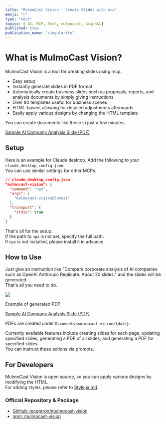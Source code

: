 ```yaml
---
title: "MulmoCast Vision - Create Slides with mcp"
emoji: "🤖"
type: "tech"
topics: [ AI, MCP, Tech, mulmocast, GraphAI]
published: true
publication_name: "singularity"
---
```


# What is MulmoCast Vision?

MulmoCast Vision is a tool for creating slides using mcp.

- Easy setup
- Instantly generate slides in PDF format
- Automatically create business slides such as proposals, reports, and analysis documents by simply giving instructions
- Over 80 templates useful for business scenes
- HTML-based, allowing for detailed adjustments afterwards
- Easily apply various designs by changing the HTML template

You can create documents like these in just a few minutes.

[Sample AI Company Analysis Slide (PDF)](https://github.com/isamu/slide_example/blob/master/pdf/AI_Companies_Corporate_Analysis_2025.pdf)

## Setup

Here is an example for Claude desktop. Add the following to your `claude_desktop_config.json`.  
You can use similar settings for other MCPs.

```json
// claude_desktop_config.json
"mulmocast-vision": {
  "command": "npx",
  "args": [
    "mulmocast-vision@latest"
  ],
  "transport": {
    "stdio": true
  }
}
```

That's all for the setup.  
If the path to `npx` is not set, specify the full path.  
If `npx` is not installed, please install it in advance.

## How to Use

Just give an instruction like "Compare corporate analysis of AI companies such as OpenAi Anthropic Replicate. About 20 slides." and the slides will be generated.  
That's all you need to do.

![](https://storage.googleapis.com/zenn-user-upload/b0489a29a3f7-20250913.png)

Example of generated PDF:

[Sample AI Company Analysis Slide (PDF)](https://github.com/isamu/slide_example/blob/master/pdf/AI_Companies_Corporate_Analysis_2025.pdf)

PDFs are created under `Documents/mulmocast-vision/{date}`.

Currently available features include creating slides for each page, updating specified slides, generating a PDF of all slides, and generating a PDF for specified slides.  
You can instruct these actions via prompts.

## For Developers

MulmoCast Vision is open source, so you can apply various designs by modifying the HTML.  
For adding styles, please refer to [Style.ja.md](https://github.com/receptron/mulmocast-vision/blob/main/Style.ja.md).


### Official Repository & Package

- [GitHub: receptron/mulmocast-vision](https://github.com/receptron/mulmocast-vision)
- [npm: mulmocast-vision](https://www.npmjs.com/package/mulmocast-vision)